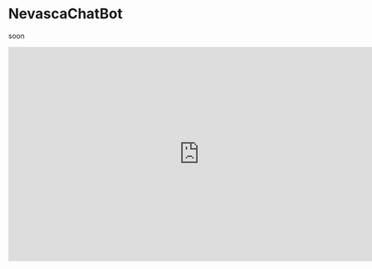 # NevascaChatBot
soon 

<iframe width="768" height="432" src="https://miro.com/app/live-embed/o9J_lW-QCKw=/?moveToViewport=-3344,-379,8700,3851" frameBorder="0" scrolling="no" allowFullScreen></iframe>
